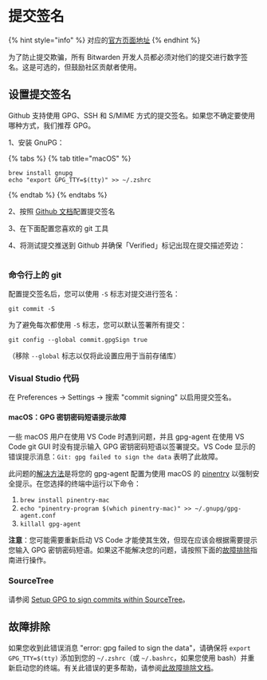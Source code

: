 # 提交签名

{% hint style="info" %}
对应的[官方页面地址](https://contributing.bitwarden.com/tools/commit-signing/)
{% endhint %}

为了防止提交欺骗，所有 Bitwarden 开发人员都必须对他们的提交进行数字签名。这是可选的，但鼓励社区贡献者使用。

## 设置提交签名 <a href="#setting-up-commit-signing" id="setting-up-commit-signing"></a>

Github 支持使用 GPG、SSH 和 S/MIME 方式的提交签名。如果您不确定要使用哪种方式，我们推荐 GPG。

1、安装 GnuPG：

{% tabs %}
{% tab title="macOS" %}
```
brew install gnupg
echo "export GPG_TTY=$(tty)" >> ~/.zshrc
```
{% endtab %}
{% endtabs %}

2、按照 [Github 文档](https://docs.github.com/en/authentication/managing-commit-signature-verification/about-commit-signature-verification)配置提交签名

3、在下面配置您喜欢的 git 工具

4、将测试提交推送到 Github 并确保「Verified」标记出现在提交描述旁边：

<figure><img src="https://contributing.bitwarden.com/tools/commit-signing.png" alt=""><figcaption></figcaption></figure>

### 命令行上的 git <a href="#git-on-the-command-line" id="git-on-the-command-line"></a>

配置提交签名后，您可以使用 `-S` 标志对提交进行签名：

```
git commit -S
```

为了避免每次都使用 `-S` 标志，您可以默认签署所有提交：

```
git config --global commit.gpgSign true 
```

（移除 `--global` 标志以仅将此设置应用于当前存储库）

### Visual Studio 代码 <a href="#visual-studio-code" id="visual-studio-code"></a>

在 Preferences -> Settings -> 搜索 "commit signing" 以启用提交签名。

#### macOS：GPG 密钥密码短语提示故障 <a href="#macos-gpg-key-passphrase-prompt-issue" id="macos-gpg-key-passphrase-prompt-issue"></a>

一些 macOS 用户在使用 VS Code 时遇到问题，并且 gpg-agent 在使用 VS Code git GUI 时没有提示输入 GPG 密钥密码短语以签署提交。VS Code 显示的错误提示消息：`Git: gpg failed to sign the data` 表明了此故障。

此问题的[解决方法](https://github.com/microsoft/vscode/issues/43809#issuecomment-828773909)是将您的 gpg-agent 配置为使用 macOS 的 [pinentry](https://www.gnupg.org/related\_software/pinentry/index.html) 以强制安全提示。在您选择的终端中运行以下命令：

1. `brew install pinentry-mac`
2. `echo "pinentry-program $(which pinentry-mac)" >> ~/.gnupg/gpg-agent.conf`
3. `killall gpg-agent`

**注意**：您可能需要重新启动 VS Code 才能使其生效，但现在应该会根据需要提示您输入 GPG 密钥密码短语。如果这不能解决您的问题，请按照下面的[故障排除](commit-signing.md#troubleshooting)指南进行操作。

### SourceTree <a href="#sourcetree" id="sourcetree"></a>

请参阅 [Setup GPG to sign commits within SourceTree](https://confluence.atlassian.com/sourcetreekb/setup-gpg-to-sign-commits-within-sourcetree-765397791.html)。

## 故障排除 <a href="#troubleshooting" id="troubleshooting"></a>

如果您收到此错误消息 "error: gpg failed to sign the data"，请确保将 `export GPG_TTY=$(tty)` 添加到您的 `~/.zshrc`（或 `~/.bashrc`，如果您使用 bash）并重新启动您的终端。有关此错误的更多帮助，请参阅[此故障排除文档](https://gist.github.com/paolocarrasco/18ca8fe6e63490ae1be23e84a7039374)。

